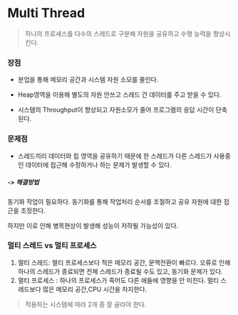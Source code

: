 # Multi Thread

> 하나의 프로세스를 다수의 스레드로 구분해 자원을 공유하고 수행 능력을 향상시킨다.

### 장점

- 분업을 통해 메모리 공간과 시스템 자원 소모를 줄인다. 

- Heap영역을 이용해 별도의 자원 안쓰고 스레드 간 데이터를 주고 받을 수 있다.
- 시스템의 Throughput이 향상되고 자원소모가 줄어 프로그램의 응답 시간이 단축된다.



### 문제점

- 스레드끼리 데이터와 힙 영역을 공유하기 때문에 한 스레드가 다른 스레드가 사용중인 데이터에 접근해 수정하거나 하는 문제가 발생할 수 있다.

##### -> 해결방법

동기화 작업이 필요하다. 동기화를 통해 작업처리 순서를 조절하고 공유 자원에 대한 접근을 조정한다.

하지만 이로 인해 병목현상이 발생해 성능이 저하될 가능성이 있다.



### 멀티 스레드 vs 멀티 프로세스

1. 멀티 스레드: 멀티 프로세스보다 적은 메모리 공간, 문맥전환이 빠르다. 오류로 인해 하나의 스레드가 종료되면 전체 스레드가 종료될 수도 있고, 동기화 문제가 있다.
2. 멀티 프로세스 : 하나의 프로세스가 죽어도 다른 애들에 영향을 안 미친다. 멀티 스레드보다 많은 메모리 공간,CPU 시간을 차지한다. 

> 적용하는 시스템에 따라 2개 중 잘 골라야 한다.